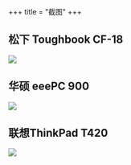 +++
title = "截图"
+++

## 松下 Toughbook CF-18
<img class="img-responsive" src="/img/hardware/panasonic-toughbook-cf18.png"/>

## 华硕 eeePC 900
<img class="img-responsive" src="/img/hardware/asus-eepc-900.png"/>

## 联想ThinkPad T420
<img class="img-responsive" src="/img/hardware/thinkpad-t420.png"/>
